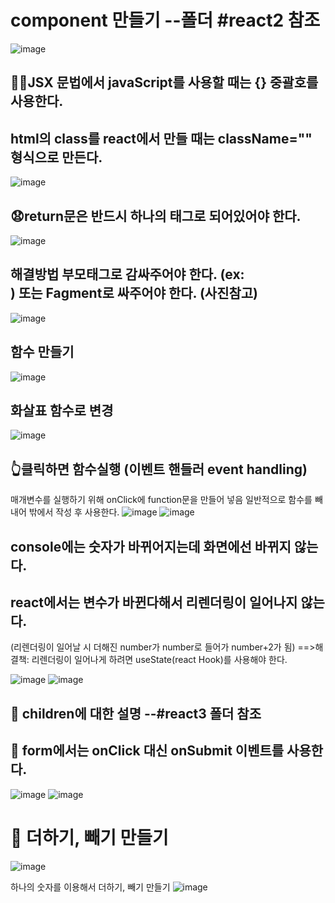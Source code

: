 # component 만들기 --폴더 #react2 참조
![image](https://github.com/3dodam/react_basic/assets/129016953/cec14a4b-71e7-4f48-bfe1-11f182a0f205)

## 🐱‍👤JSX 문법에서 javaScript를 사용할 때는 {} 중괄호를 사용한다.
## html의 class를 react에서 만들 때는 className="" 형식으로 만든다.
![image](https://github.com/3dodam/react_basic/assets/129016953/8942c273-9c08-4fdd-8084-1cdafe9346d3)

## 😧return문은 반드시 하나의 태그로 되어있어야 한다.
![image](https://github.com/3dodam/react_basic/assets/129016953/92146597-091f-4723-9272-608575ca0594)

## 해결방법 부모태그로 감싸주어야 한다. (ex:<div>) 또는 Fagment로 싸주어야 한다. (사진참고)
![image](https://github.com/3dodam/react_basic/assets/129016953/a170c3b7-06d1-4594-9175-0a6162b21350)

## 함수 만들기
![image](https://github.com/3dodam/react_basic/assets/129016953/39318478-b579-4d00-9332-08768bfc373c)

  ## 화살표 함수로 변경
  ![image](https://github.com/3dodam/react_basic/assets/129016953/e432f9ba-726f-4a27-9235-0076872b71fc)

  ## 👆클릭하면 함수실행 (이벤트 핸들러 event handling)
  매개변수를 실행하기 위해 onClick에 function문을 만들어 넣음
  일반적으로 함수를 빼내어 밖에서 작성 후 사용한다.
![image](https://github.com/3dodam/react_basic/assets/129016953/1d15f571-a7e4-494f-8c17-0144cd0a8396)
![image](https://github.com/3dodam/react_basic/assets/129016953/58315b9e-b18b-4c5e-b11d-db5dda1ff004)
  
  ## console에는 숫자가 바뀌어지는데 화면에선 바뀌지 않는다.
  ## react에서는 변수가 바뀐다해서 리렌더링이 일어나지 않는다.
  (리렌더링이 일어날 시 더해진 number가 number로 들어가 number+2가 됨)
  ==>해결책: 리렌더링이 일어나게 하려면 useState(react Hook)를 사용해야 한다.
  
  ![image](https://github.com/3dodam/react_basic/assets/129016953/9a118cca-8e65-4847-a5e7-1e380acf2bd0)
  ![image](https://github.com/3dodam/react_basic/assets/129016953/93e0bb4e-e3ac-43cc-8644-3b7848101726)
  
  
## 🐹 children에 대한 설명 --#react3 폴더 참조

## 🤡 form에서는 onClick 대신 onSubmit 이벤트를 사용한다.
![image](https://github.com/3dodam/react_basic/assets/129016953/eb8239c1-0fa2-4e67-b1ea-a73d252ccf5a)
![image](https://github.com/myunzzhang/react_basic/assets/129017008/508c6d21-2247-457c-b3b8-1849d05ae3d7)


# 🤡 더하기, 빼기 만들기

![image](https://github.com/myunzzhang/react_basic/assets/129017008/dedace06-bc2f-424c-be04-b54bbedb3a18)

하나의 숫자를 이용해서 더하기, 빼기 만들기
![image](https://github.com/myunzzhang/react_basic/assets/129017008/e864359f-3c09-40ba-a165-b09f1ca3e0f9)
